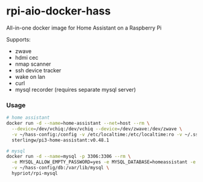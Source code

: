 # rpi-aio-docker-hass
All-in-one docker image for Home Assistant on a Raspberry Pi

Supports:
  - zwave
  - hdmi cec
  - nmap scanner
  - ssh device tracker
  - wake on lan
  - curl
  - mysql recorder (requires separate mysql server)

### Usage

```bash
# home assistant
docker run -d --name=home-assistant --net=host --rm \
  --device=/dev/vchiq:/dev/vchiq --device=/dev/zwave:/dev/zwave \
  -v ~/hass-config:/config -v /etc/localtime:/etc/localtime:ro -v ~/.ssh:/ssh \
  sterlingw/pi3-home-assistant:v0.48.1
```

```bash
# mysql
docker run -d --name=mysql -p 3306:3306 --rm \
  -e MYSQL_ALLOW_EMPTY_PASSWORD=yes -e MYSQL_DATABASE=homeassistant -e MYSQL_USER=hass -e MYSQL_PASSWORD=hass \
  -v ~/hass-config/db:/var/lib/mysql \
  hypriot/rpi-mysql
```
